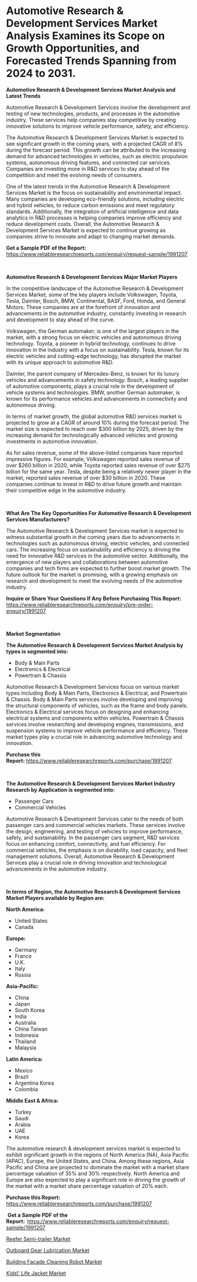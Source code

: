 <p><h1>Automotive Research & Development Services Market Analysis Examines its Scope on Growth Opportunities, and Forecasted Trends Spanning from 2024 to 2031.</h1></p><p><strong>Automotive Research & Development Services Market Analysis and Latest Trends</strong></p>
<p><p>Automotive Research & Development Services involve the development and testing of new technologies, products, and processes in the automotive industry. These services help companies stay competitive by creating innovative solutions to improve vehicle performance, safety, and efficiency.</p><p>The Automotive Research & Development Services Market is expected to see significant growth in the coming years, with a projected CAGR of 8% during the forecast period. This growth can be attributed to the increasing demand for advanced technologies in vehicles, such as electric propulsion systems, autonomous driving features, and connected car services. Companies are investing more in R&D services to stay ahead of the competition and meet the evolving needs of consumers.</p><p>One of the latest trends in the Automotive Research & Development Services Market is the focus on sustainability and environmental impact. Many companies are developing eco-friendly solutions, including electric and hybrid vehicles, to reduce carbon emissions and meet regulatory standards. Additionally, the integration of artificial intelligence and data analytics in R&D processes is helping companies improve efficiency and reduce development costs. Overall, the Automotive Research & Development Services Market is expected to continue growing as companies strive to innovate and adapt to changing market demands.</p></p>
<p><strong>Get a Sample PDF of the Report:&nbsp;</strong> <a href="https://www.reliableresearchreports.com/enquiry/request-sample/1991207">https://www.reliableresearchreports.com/enquiry/request-sample/1991207</a></p>
<p>&nbsp;</p>
<p><strong>Automotive Research & Development Services Major Market Players</strong></p>
<p><p>In the competitive landscape of the Automotive Research & Development Services Market, some of the key players include Volkswagen, Toyota, Tesla, Daimler, Bosch, BMW, Continental, BASF, Ford, Honda, and General Motors. These companies are at the forefront of innovation and advancements in the automotive industry, constantly investing in research and development to stay ahead of the curve.</p><p>Volkswagen, the German automaker, is one of the largest players in the market, with a strong focus on electric vehicles and autonomous driving technology. Toyota, a pioneer in hybrid technology, continues to drive innovation in the industry with a focus on sustainability. Tesla, known for its electric vehicles and cutting-edge technology, has disrupted the market with its unique approach to automotive R&D.</p><p>Daimler, the parent company of Mercedes-Benz, is known for its luxury vehicles and advancements in safety technology. Bosch, a leading supplier of automotive components, plays a crucial role in the development of vehicle systems and technologies. BMW, another German automaker, is known for its performance vehicles and advancements in connectivity and autonomous driving.</p><p>In terms of market growth, the global automotive R&D services market is projected to grow at a CAGR of around 10% during the forecast period. The market size is expected to reach over $300 billion by 2025, driven by the increasing demand for technologically advanced vehicles and growing investments in automotive innovation.</p><p>As for sales revenue, some of the above-listed companies have reported impressive figures. For example, Volkswagen reported sales revenue of over $260 billion in 2020, while Toyota reported sales revenue of over $275 billion for the same year. Tesla, despite being a relatively newer player in the market, reported sales revenue of over $30 billion in 2020. These companies continue to invest in R&D to drive future growth and maintain their competitive edge in the automotive industry.</p></p>
<p>&nbsp;</p>
<p><strong>What Are The Key Opportunities For Automotive Research & Development Services Manufacturers?</strong></p>
<p><p>The Automotive Research & Development Services market is expected to witness substantial growth in the coming years due to advancements in technologies such as autonomous driving, electric vehicles, and connected cars. The increasing focus on sustainability and efficiency is driving the need for innovative R&D services in the automotive sector. Additionally, the emergence of new players and collaborations between automotive companies and tech firms are expected to further boost market growth. The future outlook for the market is promising, with a growing emphasis on research and development to meet the evolving needs of the automotive industry.</p></p>
<p><strong>Inquire or Share Your Questions If Any Before Purchasing This Report:</strong> <a href="https://www.reliableresearchreports.com/enquiry/pre-order-enquiry/1991207">https://www.reliableresearchreports.com/enquiry/pre-order-enquiry/1991207</a></p>
<p>&nbsp;</p>
<p><strong>Market Segmentation</strong></p>
<p><strong>The Automotive Research & Development Services Market Analysis by types is segmented into:</strong></p>
<p><ul><li>Body & Main Parts</li><li>Electronics & Electrical</li><li>Powertrain & Chassis</li></ul></p>
<p><p>Automotive Research & Development Services focus on various market types including Body & Main Parts, Electronics & Electrical, and Powertrain & Chassis. Body & Main Parts services involve developing and improving the structural components of vehicles, such as the frame and body panels. Electronics & Electrical services focus on designing and enhancing electrical systems and components within vehicles. Powertrain & Chassis services involve researching and developing engines, transmissions, and suspension systems to improve vehicle performance and efficiency. These market types play a crucial role in advancing automotive technology and innovation.</p></p>
<p><strong>Purchase this Report:&nbsp;</strong><a href="https://www.reliableresearchreports.com/purchase/1991207">https://www.reliableresearchreports.com/purchase/1991207</a></p>
<p>&nbsp;</p>
<p><strong>The Automotive Research & Development Services Market Industry Research by Application is segmented into:</strong></p>
<p><ul><li>Passenger Cars</li><li>Commercial Vehicles</li></ul></p>
<p><p>Automotive Research & Development Services cater to the needs of both passenger cars and commercial vehicles markets. These services involve the design, engineering, and testing of vehicles to improve performance, safety, and sustainability. In the passenger cars segment, R&D services focus on enhancing comfort, connectivity, and fuel efficiency. For commercial vehicles, the emphasis is on durability, load capacity, and fleet management solutions. Overall, Automotive Research & Development Services play a crucial role in driving innovation and technological advancements in the automotive industry.</p></p>
<p>&nbsp;</p>
<p><strong>In terms of Region, the Automotive Research & Development Services Market Players available by Region are:</strong></p>
<p>
    <p> <strong> North America: </strong>
        <ul>
            <li>United States</li>
            <li>Canada</li>
        </ul>
        </p> 
    <p> <strong> Europe: </strong>
        <ul>
            <li>Germany</li>
            <li>France</li>
            <li>U.K.</li>
            <li>Italy</li>
            <li>Russia</li>
        </ul>
        </p> 
    <p> <strong> Asia-Pacific: </strong>
        <ul>
            <li>China</li>
            <li>Japan</li>
            <li>South Korea</li>
            <li>India</li>
            <li>Australia</li>
            <li>China Taiwan</li>
            <li>Indonesia</li>
            <li>Thailand</li>
            <li>Malaysia</li>
        </ul>
        </p> 
    <p> <strong> Latin America: </strong>
        <ul>
            <li>Mexico</li>
            <li>Brazil</li>
            <li>Argentina Korea</li>
            <li>Colombia</li>
        </ul>
        </p> 
    <p> <strong> Middle East & Africa: </strong>
        <ul>
            <li>Turkey</li>
            <li>Saudi</li>
            <li>Arabia</li>
            <li>UAE</li>
            <li>Korea</li>
        </ul>
    </p>
    </p>
<p><p>The automotive research & development services market is expected to exhibit significant growth in the regions of North America (NA), Asia Pacific (APAC), Europe, the United States, and China. Among these regions, Asia Pacific and China are projected to dominate the market with a market share percentage valuation of 35% and 30% respectively. North America and Europe are also expected to play a significant role in driving the growth of the market with a market share percentage valuation of 20% each.</p></p>
<p><strong>Purchase this Report: </strong><a href="https://www.reliableresearchreports.com/purchase/1991207">https://www.reliableresearchreports.com/purchase/1991207</a></p>
<p>&nbsp;<strong>Get a Sample PDF of the Report:&nbsp;&nbsp;</strong><a href="https://www.reliableresearchreports.com/enquiry/request-sample/1991207">https://www.reliableresearchreports.com/enquiry/request-sample/1991207</a></p>
<p><strong></strong></p>
<p><p><a href="https://github.com/Sherrillcrooksxa8i18ucf2m/Market-Research-Report-List-1/blob/main/reefer-semi-trailer-market.md">Reefer Semi-trailer Market</a></p><p><a href="https://lydian-appliance-61d.notion.site/Outboard-Gear-Lubrication-Market-A-Comprehensive-Report-of-its-Market-Share-Growth-Trends-2024--49e6cbe007cf4883b76244474fd76b37">Outboard Gear Lubrication Market</a></p><p><a href="https://view.publitas.com/reportprime-1/building-facade-cleaning-robot-market-research-report-the-key-to-successful-business-strategy-forecasted-for-period-from-2023-2030/">Building Facade Cleaning Robot Market</a></p><p><a href="https://view.publitas.com/reportprime-1/kids-life-jacket-market-research-report-forecasted-for-period-from-2023-2030-by-market-type-market-application-and-region/">Kids\' Life Jacket Market</a></p></p>